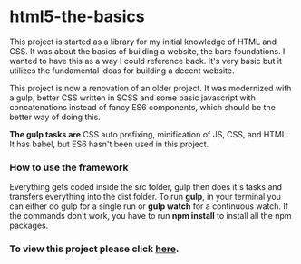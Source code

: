 # html5-the-basics

This project is started as a library for my initial knowledge of HTML and CSS. It was about the basics of building a website, the bare foundations. I wanted to have this as a way I could reference back. It's very basic but it utilizes the fundamental ideas for building a decent website.

This project is now a renovation of an older project. It was modernized with a gulp, better CSS written in SCSS and some basic javascript with concatenations instead of fancy ES6 components, which should be the better way of doing this.

**The gulp tasks are** CSS auto prefixing, minification of JS, CSS, and HTML. It has babel, but ES6 hasn't been used in this project.

### How to use the framework

Everything gets coded inside the src folder, gulp then does it's tasks and transfers everything into the dist folder. To run **gulp**, in your terminal you can either do gulp for a single run or **gulp watch** for a continuous watch. If the commands don't work, you have to run **npm install** to install all the npm packages. 

### To view this project please click [here](https://w3althambition.github.io/html5-the-basics/dist/index.html).
